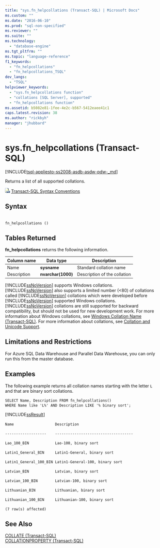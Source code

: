 ```yaml
---
title: "sys.fn_helpcollations (Transact-SQL) | Microsoft Docs"
ms.custom: ""
ms.date: "2016-06-10"
ms.prod: "sql-non-specified"
ms.reviewer: ""
ms.suite: ""
ms.technology: 
  - "database-engine"
ms.tgt_pltfrm: ""
ms.topic: "language-reference"
f1_keywords: 
  - "fn_helpcollations"
  - "fn_helpcollations_TSQL"
dev_langs: 
  - "TSQL"
helpviewer_keywords: 
  - "sys.fn_helpcollations function"
  - "collations [SQL Server], supported"
  - "fn_helpcollations function"
ms.assetid: b5082e81-1fee-4e2c-b567-5412eaee41c1
caps.latest.revision: 38
ms.author: "rickbyh"
manager: "jhubbard"
---
```

# sys.fn_helpcollations (Transact-SQL)
[!INCLUDE[tsql-appliesto-ss2008-asdb-asdw-pdw-_md](../../../relational-databases/reference/system-catalog-views/includes/tsql-appliesto-ss2008-asdb-asdw-pdw-md.md)]

  Returns a list of all supported collations.  
  
  
 ![Topic link icon](../../../database-engine/configure/windows/media/topic-link.gif "Topic link icon") [Transact-SQL Syntax Conventions](../../../t-sql/language-elements/transact-sql-syntax-conventions-transact-sql.md)  
  
## Syntax  
  
```  
  
fn_helpcollations ()  
```  
  
## Tables Returned  
 **fn_helpcollations** returns the following information.  
  
|Column name|Data type|Description|  
|-----------------|---------------|-----------------|  
|Name|**sysname**|Standard collation name|  
|Description|**nvarchar(1000)**|Description of the collation|  
  
 [!INCLUDE[ssNoVersion](../../../advanced-analytics/r-services/includes/ssnoversion-md.md)] supports Windows collations. [!INCLUDE[ssNoVersion](../../../advanced-analytics/r-services/includes/ssnoversion-md.md)] also supports a limited number (<80) of collations called [!INCLUDE[ssNoVersion](../../../advanced-analytics/r-services/includes/ssnoversion-md.md)] collations which were developed before [!INCLUDE[ssNoVersion](../../../advanced-analytics/r-services/includes/ssnoversion-md.md)] supported Windows collations. [!INCLUDE[ssNoVersion](../../../advanced-analytics/r-services/includes/ssnoversion-md.md)] collations are still supported for backward compatibility, but should not be used for new development work. For more information about Windows collations, see [Windows Collation Name &#40;Transact-SQL&#41;](../../../t-sql/statements/windows-collation-name-transact-sql.md). For more information about collations, see [Collation and Unicode Support](../../../relational-databases/collations/collation-and-unicode-support.md).  
  
## Limitations and Restrictions

For Azure SQL Data Warehouse and Parallel Data Warehouse, you can only run this from the master database.


## Examples  
 The following example returns all collation names starting with the letter `L` and that are binary sort collations.  
  
```  
SELECT Name, Description FROM fn_helpcollations()  
WHERE Name like 'L%' AND Description LIKE '% binary sort';  
```  
  
 [!INCLUDE[ssResult](../../../relational-databases/includes/ssresult-md.md)]  
  
 `Name                   Description`  
  
 `-------------------    ------------------------------------`  
  
 `Lao_100_BIN            Lao-100, binary sort`  
  
 `Latin1_General_BIN     Latin1-General, binary sort`  
  
 `Latin1_General_100_BIN Latin1-General-100, binary sort`  
  
 `Latvian_BIN            Latvian, binary sort`  
  
 `Latvian_100_BIN        Latvian-100, binary sort`  
  
 `Lithuanian_BIN         Lithuanian, binary sort`  
  
 `Lithuanian_100_BIN     Lithuanian-100, binary sort`  
  
 `(7 row(s) affected)`  
  
## See Also  
 [COLLATE &#40;Transact-SQL&#41;](../Topic/COLLATE%20\(Transact-SQL\).md)   
 [COLLATIONPROPERTY &#40;Transact-SQL&#41;](../../../t-sql/functions/collation-functions-collationproperty-transact-sql.md)  
  
  